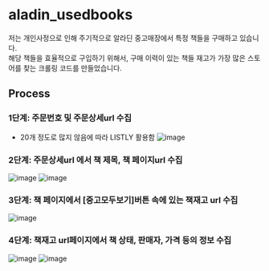 # aladin_usedbooks
저는 개인사정으로 인해 주기적으로 알라딘 중고매장에서 특정 책들을 구매하고 있습니다.  
해당 책들을 효율적으로 구입하기 위해서, 구매 이력이 있는 책들 재고가 가장 많은 스토어를 찾는 크롤링 코드를 만들었습니다.  

## Process  
### 1단계: 주문번호 및 주문상세url 수집
- 20개 정도로 많지 않음에 따라 LISTLY 활용함
![image](https://user-images.githubusercontent.com/98992915/222896938-49a1a101-76ac-4981-a778-5f16a678e72f.png)  

### 2단계: 주문상세url 에서 책 제목, 책 페이지url 수집
![image](https://user-images.githubusercontent.com/98992915/222897010-26142bab-9032-4217-8302-a5c9d9e9fdad.png)
![image](https://user-images.githubusercontent.com/98992915/222897028-04c7d997-489a-4f4c-b62a-d7074ebec9a7.png)  

### 3단계: 책 페이지에서 [중고모두보기]버튼 속에 있는 책재고 url 수집
![image](https://user-images.githubusercontent.com/98992915/222897061-6c9d067d-8ccc-4e11-a7a0-1f69254eec62.png)  

### 4단계: 책재고 url페이지에서 책 상태, 판매자, 가격 등의 정보 수집
![image](https://user-images.githubusercontent.com/98992915/222897107-780c6fa3-2174-4f7f-a9bb-7f5101ae048d.png)
![image](https://user-images.githubusercontent.com/98992915/222897134-b56f8d58-3137-4d9c-8de5-1f136c3ccc16.png)

